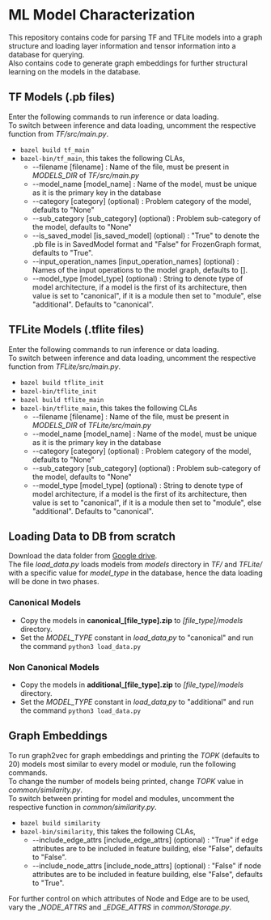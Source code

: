 # ML Model Characterization
This repository contains code for parsing TF and TFLite models into a graph structure and loading layer information and tensor information into a database for querying.<br>
Also contains code to generate graph embeddings for further structural learning on the models in the database.

## TF Models (.pb files)

Enter the following commands to run inference or data loading. <br>
To switch between inference and data loading, uncomment the respective function from _TF/src/main.py_.

- `bazel build tf_main`  
- `bazel-bin/tf_main`, this takes the following CLAs,
	- \-\-filename [filename] : Name of the file, must be present in _MODELS_DIR_ of _TF/src/main.py_
	- \-\-model_name [model_name] : Name of the model, must be unique as it is the primary key in the database
	- \-\-category [category] (optional) : Problem category of the model, defaults to "None"
	- \-\-sub_category [sub_category] (optional) : Problem sub-category of the model, defaults to "None"
	- \-\-is_saved_model [is_saved_model] (optional) : "True" to denote the .pb file is in SavedModel format and "False" for FrozenGraph format, defaults to "True".  
	- \-\-input_operation_names [input_operation_names] (optional) : Names of the input operations to the model graph, defaults to [].
	- \-\-model_type [model_type] (optional) : String to denote type of model architecture, if a model is the first of its architecture, then value is set to "canonical", if it is a module then set to "module", else "additional". Defaults to "canonical".


## TFLite Models (.tflite files)
Enter the following commands to run inference or data loading.<br>
To switch between inference and data loading, uncomment the respective function from _TFLite/src/main.py_.

- `bazel build tflite_init` 
- `bazel-bin/tflite_init` 
- `bazel build tflite_main` 
- `bazel-bin/tflite_main`, this takes the following CLAs
	- \-\-filename [filename] : Name of the file, must be present in _MODELS_DIR_ of _TFLite/src/main.py_
	- \-\-model_name [model_name] : Name of the model, must be unique as it is the primary key in the database
	- \-\-category [category] (optional) : Problem category of the model, defaults to "None"
	- \-\-sub_category [sub_category] (optional) : Problem sub-category of the model, defaults to "None"
	- \-\-model_type [model_type] (optional) : String to denote type of model architecture, if a model is the first of its architecture, then value is set to "canonical", if it is a module then set to "module", else "additional". Defaults to "canonical".

## Loading Data to DB from scratch
Download the data folder from [Google drive](https://drive.google.com/drive/folders/1i6aUbCB0XTEsYXlyxMGpXEv6ydmukzQF?usp=sharing).<br>
The file _load_data.py_ loads models from _models_ directory in _TF/_ and _TFLite/_ with a specific value for *model_type* in the database, hence the data loading will be done in two phases.
### Canonical Models
- Copy the models in **canonical_[file_type].zip** to _[file_type]/models_ directory.
- Set the *MODEL_TYPE* constant in _load_data,py_ to "canonical" and run the command `python3 load_data.py`
### Non Canonical Models
- Copy the models in **additional_[file_type].zip** to _[file_type]/models_ directory.
- Set the *MODEL_TYPE* constant in _load_data,py_ to "additional" and run the command `python3 load_data.py`

## Graph Embeddings
To run graph2vec for graph embeddings and printing the _TOPK_ (defaults to 20) models most similar to every model or module, run the following commands. <br>
To change the number of models being printed, change _TOPK_ value in _common/similarity.py_. <br>
To switch between printing for model and modules, uncomment the respective function in _common/similarity.py_. <br>

- `bazel build similarity`
- `bazel-bin/similarity`, this takes the following CLAs,
	- \-\-include_edge_attrs [include_edge_attrs] (optional) : "True" if edge attributes are to be included in feature building, else "False", defaults to "False".
	- \-\-include_node_attrs [include_node_attrs] (optional) : "False" if node attributes are to be included in feature building, else "False", defaults to "True".

For further control on which attributes of Node and Edge are to be used, vary the __NODE_ATTRS_ and __EDGE_ATTRS_ in _common/Storage.py_.
